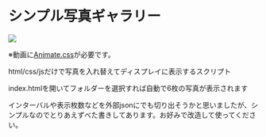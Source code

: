 # シンプル写真ギャラリー

![](https://s3-ap-northeast-1.amazonaws.com/t4traw/ss/2019-01-17_10-32-35.png)

※動画に[Animate.css](https://daneden.github.io/animate.css/)が必要です。

html/css/jsだけで写真を入れ替えてディスプレイに表示するスクリプト

index.htmlを開いてフォルダーを選択すれば自動で6枚の写真が表示されます

インターバルや表示枚数などを外部jsonにでも切り出そうかと思いましたが、シンプルなのでとりあえずべた書きしてあります。お好みで改造して使ってください。